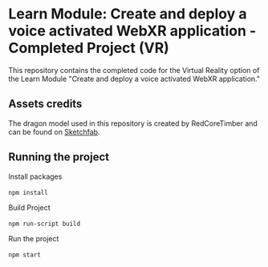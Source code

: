 # Learn Module: Create and deploy a voice activated WebXR application - Completed Project (VR)
This repository contains the completed code for the Virtual Reality option of the Learn Module "Create and deploy a voice activated WebXR application."

## Assets credits
The dragon model used in this repository is created by RedCoreTimber and can be found on [Sketchfab](https://sketchfab.com/3d-models/dragon-flying-cycle-ae0831702eac462a9969ff4f8bd57710).

## Running the project

Install packages <br>	
`npm install`	

Build Project <br>	
`npm run-script build`	

Run the project <br>	
`npm start`
